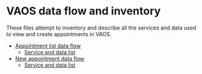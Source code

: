 # VAOS data flow and inventory

These files attempt to inventory and describe all the services and data used to view and create appointments in VAOS.

- [Appointment list data flow](https://app.diagrams.net/?lightbox=1&highlight=0000ff&edit=_blank&layers=1&nav=1&title=appointment_list_flow.drawio#R7V1Zc%2BI4EP41VO0%2BkPLBkTwmZEhSO5lJTWYzu09bii1Au8ZiZAFhfv3qsvGNjQ12AuEhuCVZre6W9KmlFh1zNH%2B7I2Axe8Q2dDqGZr91zNuOYfSHwx77xykbSTGMq6GkTAmyJU3fEp7RL6iImqIukQ29SEaKsUPRIkq0sOtCi0ZogBC8jmabYCda6wJMYYLwbAEnSf2BbDqT1Mu%2BtqXfQzSd%2BTXrmkqZAz%2BzIngzYON1iGR%2B6pgjgjGV3%2BZvI%2Bhw6flykeXGGakBYwS6tEiBl%2B8%2Ff3z6%2BvjXHbj94wea%2FnE5Hdx0TfWaFXCWqsWKW7rxRUDw0rUhf4vWMW%2FWM0Th8wJYPHXNtM5oMzp32JPOvnqU4P%2FgCDuYiNLm9S3%2FsJQJcpwQfdLnH07HLg3R5R%2BjJ9vn8woJhW8hkmrvHcRzSMmGZfFTtZ4SvjI%2F3VfGeqvLra3Nwoq89BUJlAVNg9dvhcy%2BKDmXkLlumAkZQ5tZnXrEhM7wFLvA%2BbSl3my1wMW8zfMZ44Ui%2Fgsp3aguBJYURzXDxEg2f3EtXvT9x7%2BVUsXD7VvkaRN%2BeoIEsdZDoogJNfeG%2FJNUZ0DPVKeHl8SCOfJSFkkBmUKal28gM3JZ5loHgQ6gaBXt4bWr2UjpWQOHNeBmwccrB3iyxsHPJR8Cbn46XeCgqdu1mISYoIOEiKX4xFf81vXQL%2BROO%2BY1y%2FGKiQ1Jl5HZgyw0ZwJDrkzWFlu6g1zY9W2dJ%2BoXRpC4ALYdvDRcyloSjyuV01n3o0ECV3h3HXpdj%2FeccKLinqe5mMyBs2WFWSzj2mPDSVBpLAuvq4uY6bs0yZRIpAS43oSV8su7MMiwZmKJvl4U34p2MFX%2FhWZYTndfcSfEitwZ6zVbQWXpIynyLPa4NFPZk2IWPV8odJD2lieC2RgM%2FZcxo5bvi9bByFIKCfIiTls6hZjp5TXJQek6kLSX64spXon3DMCcTzXuq7eQ7KyYlY2XnugpOzhPVpJf7YO7WEolln8zF0qZuv4ULdA86HkIu2JQYaaOJmi%2FhnGZlOTg65Ly5hoaE6Z9jCaPWXd0EN2ITuPRY1T5BIhonKpQwxMuc4ZkhMA9PlKwzgqlELg%2BkCcmiinLzui85ITgOfv3%2BPIg4CaRs4hSmVebrooQY%2BBBDMc7kVkcf4m%2FtKlcALZrKUA5bt7qfKgSsxN7cODE7%2BZjMEcOBwr30FlBiixQD3Az%2B%2F2duM28TIdt1adz4%2F7ThmjTx7%2Fv%2F8V3L9bd6t750u1VwmxaVcwWQWxbAJeB2VKB0H7oy0yir1T5mEfCWqmV68P3pJ1URN2AyvRG8bF5xscfBx8XAqAj7E4QmYvZ9IVnu14sMHLpnPFeYAJtBH9%2Bky%2Fhpp7OoI0ItFh91gzaS4eLkaULYDHuDG%2F4t66FbdgZ3vImsH7FFSXSmIEzc2YlumxomWHCEZHIxdJUxi7rQYL0itkcbXdBusDK4SMFewRXxkh0bcUI%2Fx6wIpNcWxi9Ylt7uOVEAZQWrJhQpYBArxsxwVOP8YiqINTx%2FcM39iobUCBFHzKSWiA9sxhAqKxCCQCKVgbP8aVG3cuLKOA%2BzjLjcwj3ZlhRLXU%2F%2B5i6oHxGrMsga68SLpjDgmVuWPeR9u1iWrRQxPA0igrXFi1oL4laJxQq%2FMLWf1jOQv8VLPJMAV3mjwctWWpEFxTZK48jLjV0vR%2F1ERtaP7HW6Bspaw1T7x8IGvXaCo1Sp9ZjwqZDOO5SscvhnXphNDQa1YOGkiNEVXyUhoYKzo%2FjNGhUFQFZVjkQdFh8mIGcErCJT26lYFN1f1%2Bdii%2BIyUrBozr5Kwzummf10NivAM6rAib3FcUTwSsGbEgStlXG1PuzBCwGI2A7WWLTB4HeXvD8gFwtZsJ50DxPudi8VVxpv1oisgeX4e2lxZcinkA9RE49kAB3H%2F7OS4rCS4rLq%2BT2ReqSwrg61PbFVbMO8nJHTmr0hfeL%2BsIb3b5IHro64e2LwirTjqSzPC7bt0Y%2Fb1%2Bc5vEesaMiF55xdwJ7%2BgZ%2FLqEXWQe08vRPYRmU9lrk7OGEFkpdD5KVALv7uypA6uo4Q9zVXfv1iC6tgTFHRhfZhR0Y5YyrlnNM9cgh39ehfb%2B5rbGVx2hQeefIe2hVjh%2BlKvvN2F3YcUOqDtZtadT3zQL6jbKE%2F%2FNdGdkL8sQET0Uz3hXrar6HfvdmtjTmDok6baru2Tuxj1l4yqybk9AJ1ZhvsA0sJX2DbeAq7htsjCdl%2Bp3YmYLG%2BLmRzCh3IMViLOQLzOZZewp2qOAcoJaxtLdBnT2ThT2TutEv6Jo0%2BweLhzOrub8qx8N1Srm%2F8kPfVHX6oHOQULhB0jeWd4KkJaFwutlwxOMH1LDZMg1Xi484azjTw9wSDftshxzeKnSNTY98Q9EBrvBzqqn1lfjzqgixjxuH1IAfUq9H1erNwILnm79N%2BbUCFxMHr60ZIPTChhYScXLp03LWXBzXag1Taa83vIgGKfVM4yJ5dFC%2F6icnU314qKODZnZYxUzfF6kZxu7dbuW%2FeBLK3oXZwqykg67MKwWE%2Fz%2BqaUXaAq7%2B9um7GEm6RtbVBZhpnJsXo8yQbUO3E99ZqwN2aYMY7DJT7iEYpKCuOkBX9n5nG7evGj9ienpbWw0dgN1uSWlz6Hls4Gh3EFDRY6%2B7dpMeRl%2FkvhGy3MSGUXfr%2Bx17G4%2FCOfuyAqzDjbk3gxdTOf7xt5tShFfW55i36XFh4bkY482s7bMKFYci7SsH3eS5uIXMC3GZ4T06QKT9cQJ%2FxoiI1igr6Shv%2FCEC7x%2BDKuQwe6oumgQwSIEP2VjBMGNYYTBIgoVeL%2B30mH4otHBZaXH3LoLfs4PaCxxFGh5pZZbH5BnKnaFcY7FMIiaznfBtdPujFHyz7DWHXCZfvcrdLSR2T3k0twBkAfCyEq2ujLvuIXDojG%2BVP%2FvI8b1CrmKRwHlv%2BCr6kNwr0xbC17R0EYNnndDdPcKOO5FglyS8KY3eQmHJ%2B4fOXAvGrcirJLNW%2FCYExv2OGJ3iiKlZDBpIbqcKmg0jD%2B1cCyP6zaNgAJD9%2Bxm37olbY1uL%2FcuisLVXgzM0G5adkdHHjqMOdWQb0ugphvagkJ03GUawxgrUP%2B8LrCHa8Rlb8Rsp3uHFibEBvHyFLZw80%2Br8UnNwqsIm9ceXStrTviGixafW8%2BCdPgLxLdd6hu5eormZq%2BfclXfbltbRsf%2FjY7Lh1W5MZqZdf344TKafwEWaOeGKReIam71KU0uAZnXOg5%2B94L%2FFEJxhdS3%2Baw9HOdhRR2e4jJ99NIcpxzW0lN6g1%2FFbAOnSPlXPuu7%2FmMfO3tBvtDckz0l80N5g6qmnl47cHc57Gee9jHYcS2HJy0WxW6PaeTFtpWMoOcdP1O5HfXseNVwm1vxuxwEOmJS64DPXJS%2FmJgfmV3d2bWfNldy3HUOORuNHMvSGb%2FRpDjkWvh9m0ChyPF8Qc1pwpfUXxIzUEoV1AOCJS%2BCC4fzEroKpcoFt9G7%2F4CxIHq6Sa8OuEns3tjFeIdL2kJeFZMroGDdRVGxEBIs1FsmcdoahWgzzCVysUt8lKlbp4a4JjoNBWf4cRxtZ7HMj5hIVcxl8QyI6gd8ehCmb4dbI42be48%2FcMTaozdzPK5LCKxKjN7gwku679DXJNk6xftSbjBL1dXR24J0aIm7qMLI%2FpKbfw9c%2BJ159cLQwFk0XzdmVJ%2Bop7MqTCK9Q1jHvjUpUe%2FvxSh9y3fsnjGJrxSQ%2BOfsPS8zWQ1078mzNHgnmQ1KQdse3GB%2BZEnmO%2FwE%3D)
   - [Service and data list](appointment_list.md)
- [New appointment data flow](https://app.diagrams.net/?lightbox=1&highlight=0000ff&edit=_blank&layers=1&nav=1&title=VAOS%20data%20flow.drawio#R7V1Zd%2BK4Ev41nJl5IMc78JhOwvSc6e7J6fQy89THwQJ0x1iMbUjSv%2F5K8m4LMLblBdT9EDBe5JJU%2Br6qUtVIvdu8%2Fu6a2%2FVHZAF7pEjW60i9HymKLCszFf8lh96CQ4akScGRlQut8LTkwBP8CcKD0Wk7aAEvc6KPkO3DbfbgAjkOWPiZY6bropfsaUtkZ5%2B6NVegcOBpYdrFo9%2Bh5a%2BDo1NdSo6%2FB3C1jp4sS%2BEvGzM6OTzgrU0LvaQOqQ8j9c5FyA8%2BbV7vgE3EF8kluG5%2B4Ne4YS5w%2FDIXfPvy3%2FeHvz7%2B%2Fbt5%2F%2Bd3uPpzujLejeWoO%2FamvQtfeaQYNr7jOwvu8ccV%2BXiHNpudA%2F03Imn8RPwH2HAFn6FNDwYX4GenromO7kgjPP8tlKjx34688bslcvyxR%2Fv7Fp8ga9vX5Mf8PWyYP%2BJtTSdu3d0DvYlhbrb4q%2FPsbYPWLBa4pfM9FtV8a%2FoQC8oj8pm8gwtnNMGNmWfegvziAXcPF%2BCH%2F7YF9JT41dJPTB0uNu14Y%2F9wtjs%2FaO7ZdyaiPOtZd5%2Baf4EPZLSv0c4joyA9MO6CgRFKkExUIsMKz8cHz33Tv3Y%2BEasi4WZZbYgWeg906NjkRZe2uWrsRXMHlczsUVy0cyxAprSEf35ZQx88bc0F%2BfUF62B8bO1vbPxNJg32XfQvuEM2cunV6v0t%2BR%2F%2FEmk0cu4S2nbqzCX9F87TUC3LRvg9dZ42If%2Fx8T1wfYj15i0Wi4N%2F8xFpjBl%2Bs8EylOACOityLym819zcQJusDu%2BBvQfkFvFrk1uC14PqTo6VKF5%2FANoA3yXDMLxAkWehaguXHj1SxC%2BJHtcjPb5O6%2FDoQjNcO1bxzRP1ij%2BEGvYcbSuxtG2jPUw7%2BJ7Rnzr5X%2By%2F4F8zIp9IOZHLk5lekLmsywyhGzo%2FoU8vWeiGqpQQuj5lyVzTOcl8plyyyKfqJCvymVRULdqMIXFtwmuUTyeXLPGCZmFJXJaNVhXLZHZVItcZEpdU1iCXuUlcv2SJG%2FL0pMQnCkPg8cHmBX7Relw3tKzAFZYeZ0lc03hJXJcvWeKqVkKpMPEh1u28RM40geREfkLIprcNjE9L%2BEo6pl9SV2Y5iKgYjHHOokIat8VTvehxLks5zSIzyOeMhcmnKi%2BJy4pakDCwVuAp%2FIpcf41WyDHth%2BTou6QPiJCTcz4gwu%2Fpwf8B338LTQTmzkfZfsESc9%2F%2BJn14o0df%2Fwm7lH65f818e0t%2FewQuxG8P3PBgoZNj88Mhs0TwyuQ9j3clFgvauQtwRIDhAPVNdwX8Y%2BcZ7LHhAtv04T7bkMa7mbViB4alLTHe2qYXPDEytf5nj6mRZrzAAsGCTtlgGVbbZ%2FRKjLbUhkPMts%2FItYA7xofxl%2BCiDZYPdIKfpW1y3IYOGEdDnZp8b5T4x61pWfFN01ctdq5HOpUcx%2FPRj3%2Bg9uOX1O00skCkfwxbT35zkLsx7aQpeMTiVsfWKMYp5FljiIe%2B4xcbRX%2F0XdPxlviq6HoHxCe8YLFkby8dM28HBsNq4i6IFTprPGsSQR3qj6LIDzWPSJPZvLwN32Dd5dFFWAOnDcHB%2FQpWzwNm0237DoVvtzcrtGf7FPYSMdB6dKYM2DXwlb6B5AHPg8ihSgUPdbiE1V5sCCb7OZ6OgaMHTxrPb%2BORj6ZLXy58oISWROYYx1CBe0RT4MkKAiGQ%2FoAeXShW%2BHR8nFy5dNEG%2F%2Fn47Q%2BiDZEbrCJhl3m8vA5lXBFUHZ%2FEZYf8Ckd8E1knQc6FwNNnoOr6SdSmslBbzNybR22q3i1qy2C2BMI1h9rKOJcaRHFqSRSnajVRHL301nXNt9QJWwSpEzq%2B8yM5kCIOk7xJYqqnx9DpC%2FRsGAD%2BELQhGYLxy9RgbwJkXg7ILIXivlHZvG2BFy1jQRxIL9Hb5wPhIHh0EBf1OAxRIMEg5JXGaDku9zb1EcEn5FPZ2XaIC7AmUfAklCzTN8kY3YW%2FhOu%2Bv6aQIAmqMB2LChAF8ACSPp0%2FUGxgtRVtMX%2F%2Fx%2BeoybS73gPT9tdEhk9BQ2%2FCBn%2BpGAJSFihLn%2BiMaPoBWWzaDiIPRJWeW0QHtxNVUhPKZQHbYWTXIpSTZT1v22d4xVm2%2FdiLyAHLTQSWaxLLaW1huXr%2Bhb6CJeaa2yaQ4mEPY6IZ%2FrYyRiDk0NFS9EYUGx3CTJUsEAI0kV776vzroBdHwKNSz7y7G0URxS1hJKGjj%2BnoZ7cpDa0VXvcgpz7Kx%2FtGuLP6%2FPoQt6YWradsxM3Pehr4YgXibgpx68Oynkbf%2B2U9ZUUxisXmAi2r%2FaUr523iKgHyO2AuqXcoEpi175MdordkKitzC%2ByBjbbAvdmb1LWvzMHrFmtKsj9wTY2X5Cy08NLE54cwCgt%2B0xa%2Fyc7Iu8Ic5MVyrg%2BXGozo17YtwcqsW1x6XixmryBo3ehKNhJUNCMb%2BxGPiOgeAeYNL8v1fwOg0BCg8CqtxN5uu8VTma7bJDKsn1jroJV4GQbVjePVah6%2F0Tj8EVazEpeAG23hDP7L%2F%2Bd0zN83%2FPF2lI0UbAXDdQN82KGR%2FJ%2F8B3nkC6CLx387QJthplsRI2uTnrPAeoQgXAQ85xeK2LHWJ%2FrFXPwb4HXo%2F%2BJRMulnZzZPA7WwWrdotRaW6VMMoIdhvYVUIArLMs3a%2F6bkQWBzQQHDN0zXx%2FonzciawgfsT3OUcJL3QBwA%2B8U75Q3IRn7ze8BnuNEGWVaGxCTP9HA0SBunJYecrtYccvXSePSVBTa1al%2FlFjgaPB0O2iLLG8B2uAPkz4IYFOOnLNbA2tlEkiTRHnnNcUkqW4n1KRJG6y5hle0wlMcgd%2BBInf%2BAzsLeWYFiXZkO%2FBnuxWrcAl3z7hW4X5ts9%2BnaiO3Byd%2FGbsdqIVInbo%2Fnn2PZ5PaOueHgg3lKSLhgz4I9C%2Fbc4abYPHtWC%2BxZ1VjsmV8iTVkbPH1uhfXMyrKeTndIsBLp9UITD9a%2F1SdKNDlIiZj%2BocuiQ9DxfOjvCI7nS4feWkK1ha2eWVpko8WlkhYu2dQb2%2FV5MhFJwD%2BWfGkB6zle40i%2B31yvntf76nhe4CUlbtNAf5IRk9KglZPrl35s6Pz1uD3rLlsjo6k38E2fW1SgIMetk2OxIYocv6DA0wJxnspFtzOTOMcp%2FRtnWsbw3c6t8Oaop04SZ6Ouh7pmbYu%2BMufO1bTYStRSTOvnOHbOhhtYIq0ik7IfQj5n%2Bh4DR50yp1wtU%2BkrRHnjfCP7HBTKhXFyJgx80xj1j%2FmdPfzrP5Jotw0wnYAzeeaz3WCMaXIalqbnm44V0LAkRHaB4cDxGVSGTPQb%2FqX3tWhxe2vBQS2uJBFlF9WKcJBZ%2B0DhVm3CuOSEVE3CwbIBi7XhYKV973q%2B3IA%2BOb7vvXDBRG1h33skRYFWL3mP06NJV4k99KA%2FsM1MLEwZWK9paVj86Qce4BROHoOa5NzgFnEd2XG20CwVDrAwrRhvsbjGG%2Fxyaw7%2BoXoAlhuAqYx1OYrlTFjMsSUVETTHFj2Fo3kUZ%2BD6NbbVIzcBh7812MoK8J917HxK0Oqo%2FwLpDrKlawZ%2FY2nCYCcgVRRE3ljuJHUxdcSQkP9A7opGVDVVHk3Kvok3IyQFnsdQmhob702PrlTJOjQKc2L4OXFn3T0iTVz%2FvCLC8zFAz0eB6mqlqS63VHDGVFDdUlRXGYbnQ%2BkrlxwsX%2BxTzCBzG9XtlhpCNkGE0RqSfFfpwIreRw5%2BDYpBYSWB%2BxXadBhKiMLToDYFwS3%2B2qSvZ%2B5BkGXgGQAnArARjlmDBOFQPQtMlwN%2F%2FHj7xGbKZtIVJGXaXk4osZdjw9lTG%2FdmxGlAMqOj6ccM3uvzhPU5GSwWDRqSfk0NmmBIkcFUgkOc%2B9wHmj8jeirWcmF8IDlS6XEDcQvd0fk84uNja2lvlOA0ItJL8J0qfGcyK8t3uKUYNDrOMDgaCt8pWxCwY75z8SX3ek5pjjnVCmn%2BIjDfQw5yVnW8Y16uRdmXrA7pi3uNBLAvSItvOFctqCkixY5upQl8OIuIKfDZX1OTiAi2INiCYAt82YIsMzaGtEwXJt1EAr5C%2F%2B%2FU5xRZwN8SrkC%2BZKhCBYrRDpsoW5JSrpvGvF5vD8oZ1rOem3TKA0U10SuIoUyBegv4JrR7SiVpLR0mm9xLozg5PN0JP9%2BbPKnihxp5J%2FrDEGuTuYFQoU9cqM6tZbnA42CReFxXLDMk2JNgT4I9NcqedGOaZU8Kw9eiMsmTyos8RS0Q5KkeBC9bXVSedgnBZ3InvX0ZPTfrlDyJyqtXQJ6eds90I7ZEcwzG%2B5Z7SaAO%2BOJSMXOpwlrHvHEiyq4PzrivHg3ppMAuqt46ANbYJxdgCS8Y4QT98T6WSg8RxP3CDY%2BaCN%2FCHU5Vq8Qev%2Fu7IOlDuHOKhi6TfWjNP%2BhhU8rO1UPu3j%2F7SpKURHh9hd0iFIewW3Rpt5jIas7rKylFw0XsGs6kA5zwMlxMdWG4aIL%2BGiXpb9C7baeHMaaTnMks7PdD6WGKF%2BhtpIcRJbCvgJ1nN%2FF5NrqsJDFR3vNSiWLMPYa8JDnCOEP4y8mkEodvt1bAk404WAmSbCSt%2BEcHb5Roien2d8fbeTsjfWSZb9x3QpJAPvzlLd5%2Fudz5O%2Fc6tkTasIw9tgH1k%2BnZpvvzfuc2W%2BlEkG5BugXpbpR0G3EB94h0l638rubreDfHubtJwX9xnHvSb849yxV%2FMKTjKVkLF7TDuSeCc18%2B5045CIkf5ydeQAZGure7Z5tgx3lSV2wevUobUPITokl6TJsmMsR9hfWGckfFgdwkL8%2F8gZyFrLa4aeKX%2F%2Br866AXruHPIfBo%2BgEhFWk9wLotFvIlHqaSBbyFC7cdsobrUNGCBwgecJwH6FLZoGGJFw%2BYdeN76zWmn5bE9LO65aorYfqpKuXYpHyizgLjCkUf8Uf1U4HqLx%2FVx3GuSWmeDfA8c1UCpPUJ29cKdh0n1Vvn3pvng82IbDXEQ3hOnAXksvCM2CMXCombi40%2FpEz5UG8WaEN9qeq8Jc4xeH9Y3eC4PoYAfwamh5xRVEHArBelLdwTgpYIWtJCTKBh5OAhKyaQ6Z%2BICU3zvGRQJYLb4SWzgfES7YSzoSteMhO85PJ5yddtGOSydcES4Nm2GJy34Qj3SF6KE39oy5w%2FUPR%2BNr4uuVvs3JervF1JgGsBrgW47gJcq4w0i3HBqTS4lrlVoZqqnYDrSwv%2BicjP6eCfA2OknXwTUTMF3j2kI0%2Fo176p0AGi8dhLcJZNsE9ovKGqzM8I6yVrLBJlDBLFN%2FIqHHeRcN39ch%2FwaZPuIAkyMTT9iHd4dtCphfWjX803VpnYXD4UlbU8FGWYeTWWmVfjhUSjtxDYRNji%2Brz6C1ucWMWF5a3PalFY3k7RxmuzvE3yljejc8ObLHeTtfXiLG9KScubLNWtk1Fx311u7GG1ciLZTeEKWWlh510kSIG%2FLxl%2F0xS04TzDLYelqHWf4DfL%2BBa8z7jk29TIU0MKh7QDjx9DlqHOf0BnYe%2BsYE1YmQ78yamuyF81797z0N3Y1tacLal%2FKU0%2B0D2EQWqdc2d5AwlV6EbGpsflk88lXUpLNesFcxPMTTC3yvsk1Txzm0YpQtMbJSWWpZpbaUpZVTqhbo3TMNJz4eNkI%2FzOm66VzUxaN3C5Zg93ExZzVT2sdtvDmuhh3j2sd9nDSjF7b%2Bge8EgaPpLncGmjl8IoCET9PVxd5Gz%2FeWtzS87bvK7wurq%2BIXdYrPHtbiywgB5hTuz199Cim%2B%2B%2BBtZMTZvc6JlFU1OVm%2BKqKUcb%2FjMGz4nOqT8ilcqwL63lPMwhYiljYlAUFlhiJBjdZnchB%2FcvQKt0Q9jYKj0WMnOSgrpsP4eHElylJ9%2B%2BUIUxpiiQNV4QHgJ0eKr3a2hhbJnRPlIzI0WWChGpDLu4wQBXOjdspXRT9%2FsS9HK0pJ3Uy52W%2Bo5aWdTLizVCHrFUhJVj0hO4UyXdxFSb5ja4aQZDI7MibmRuiR%2B1wxE3RBFW1b53JA0Z3fUdGpszmvfKVKwyy0VaKRPWSsxK%2BMmt26dD0rAt6E2trAtR65SyaDPRbxX7rVNjQtTMQwse%2FpBTmUlOyVaWvUbUXC5ZrCZNi2pOYS1v%2FPIGDErPHUeSvGeSWnImTTudSEUGSSfOzonrlkTTaJdHlGRe5QZDtqtPGM3NZw%2FZOx%2FcuosI1ZOjyTct7sP09Gxgaqn5WG1VY0wtlTG1%2BBnAI0gqptbpqVWWlClKzblVKTxJVaSsrSgfnsQn2EgrQQLJ3L6QKRtnzOlsyupFENIE10vDFUh77brpnqrnaD4r0JQFg%2FgZ1OSOaUOinv%2FJaOcOY0b1snBn1iXc0Ytwp6AjMzE%2BhX4enJVMNXJ1Hg1GhgSZ5e2XuaVFlmWRF7kwNMuCGrmTWidaPpvYJFu65PQFkd7mm31MFpntqo%2Bsuok0OhpZ%2BrSVkXUhXrRORlYnRKz%2ByJq1sUtEli%2FEqtbJyKrrP%2BhoZMnRrn%2B%2BQ0vrOCSrKaZyMCC2g5iA8mNTq6v26pGdEgahlt0iHHmOJuV4zoRR%2FqVlnhO1SCj2JE5GKTl5jE4djDMB9qr3XKcxqlEzU1rvnu5vJO8YV5UPXFpxUZWhKz9dzlcinTKUHzMUip%2Fyu5Bo8CanUHnk0OkUKgIHxhTK9W0bfiSeM0jLu4RZQWWt%2BpemgwpOamcC6WUnULdrkF6YQJ8PLDWXNm1kufN5Mzm%2BK6KyXxZ6Pvl1QbNACr%2BsbuSLmbNSb7MwB7d8h5Pi%2FqQmej6T5lXybOSL3jeUvAWM0fmsGGxuXvkI8Tbc%2BZ%2FBHoKXq%2B%2FviVwiCqPd%2Fj5cAFX0dwP9LWf7e9a5dp%2FxWdfvkLOE7ibM0XPl3T5VZ7luVzrv9iIbFTlfLi6J2jx2REgW8Eslf%2B0khdrNCu3ZWdT2EtkEnYrbnO8rpcotm7L4A1pwylrWZgqxVL83mDaqf1nEPpk8MvrfWpYLPA4J%2Bh7XNKESzyxeQnmLhF3hCSJh11FMpuVjRyQGFo8Ln2USdnHb8YzbUBC9yLVcsGiXiOZtpJxwIeBoohetc7mxEFjbw%2Btyw6GJ2CNJ6WSE9Lu36%2Fol%2BtvbgqZdAU2LK83FoRPSBgPQrM2kT3ztQMrrVIW4sQfcPSTlZY7WoUlfEb484Xjem%2BeDDSV7eAjPCYchl4VnxEXrQiFxrUb31VnYgLRiyHyQSw2b2PnKpXJbNxVyPgPTowbLJQ1lOqvyo0i%2BLLic4HKdlM2ZqTkuN1OK8RIxmstwOW5ZXWSpGK8iZvbFYTdRJ7AJjCXqBPYJBYk6gf1SiwLwCMBzHPAkObI7LBQo8QkUFLFD7Ngh3JOMPm81iiQsVSgw7mVj3Ng%2BSbMYxkbKIYHc802TC7TZ7Bzov41JYu9x6gZc7Y239UxOAg9zeJVaFdhOVKIjM6qYRV5yuES2HHoajzcLzcN4CcSPhBseVvpHyk5d%2BgjbdFa7Uh6Tc5%2FyCZjuM1mIFzSiau4FZf6kX7F2hnv68KWLyHg0o8ChYCOsFw2b33i8OtpDi06GYKhIpmNlmvAr2pJANtPm8PR3gd2fdCv5g%2BhIsitRRk5MtPNArP4Fy9X11wgeL3i84PHN8ni5lOOCtdEz3lLAgdTNuPB4Cj4yVvIrZ%2FSGmt%2FmO5UZjJ5V1opfBGJ05%2F4x%2BsGydo7MPGpe2TJ0gcXgnG0iBwrQ9Yny92L3iCJhdEWC%2FVrBcnW2qVSAq2LvSvPveS17V47f9j3C%2BrmxXhZspEU2IhjHABmHmo9pl2Mi0eG2l6hgUkebGuIvTZTp6UtCVbl01bkQ83eV10lm1J17wDMCPkc4YIkh6c6NEwwC1yV%2FcwPmrJxPh%2Bdi%2BURPtTs7mvbhCtTM%2FM7Xt5NZOWSYFbUrpI7CX11E1Gqy6YVkb%2FyILEDO%2BD8%3D)
   - [Service and data list](new_appointment.md)
